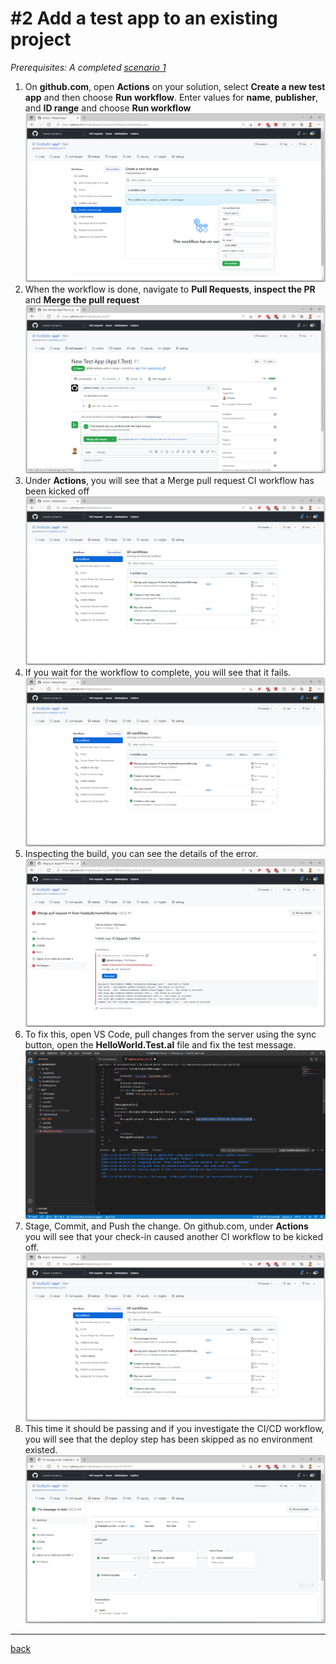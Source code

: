 # #2 Add a test app to an existing project
*Prerequisites: A completed [scenario 1](1.md)*

1. On **github.com**, open **Actions** on your solution, select **Create a new test app** and then choose **Run workflow**. Enter values for **name**, **publisher**, and **ID range** and choose **Run workflow**
![Run Workflow](/images/2a.png)
1. When the workflow is done, navigate to **Pull Requests**, **inspect the PR** and **Merge the pull request**
![Pull Request](/images/2b.png)
1. Under **Actions**, you will see that a Merge pull request CI workflow has been kicked off
![Workflows](/images/2c.png)
1. If you wait for the workflow to complete, you will see that it fails.
![Fail](/images/2d.png)
1. Inspecting the build, you can see the details of the error.
![Test failure](/images/2e.png)
1. To fix this, open VS Code, pull changes from the server using the sync button, open the **HelloWorld.Test.al** file and fix the test message.
![Bug fix](/images/2f.png)
1. Stage, Commit, and Push the change. On github.com, under **Actions** you will see that your check-in caused another CI workflow to be kicked off.
![CI Workflow](/images/2g.png)
1. This time it should be passing and if you investigate the CI/CD workflow, you will see that the deploy step has been skipped as no environment existed.
![Success](/images/2h.png)
---
[back](/README.md)
